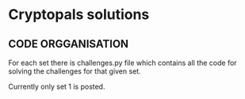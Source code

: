# Cryptopals solutions

## CODE ORGGANISATION

For each set there is challenges.py file which contains all the code for solving the challenges for that given set.

Currently only set 1 is posted.